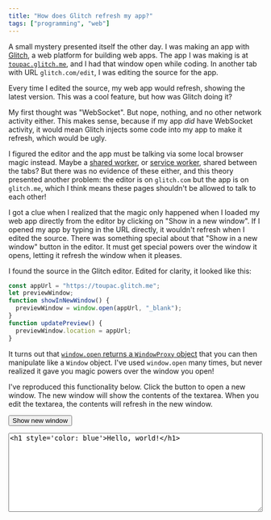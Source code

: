 ```yaml
---
title: "How does Glitch refresh my app?"
tags: ["programming", "web"]
---
```


<div id="display" style="display: none; outline: 5px solid red; padding: 2em;"></div>

<script>
  function showHash() {
    const displayEl = document.getElementById("display");
    displayEl.style.display = "block";
    displayEl.innerHTML = atob(window.location.hash.slice(1));
  }
  if (window.location.hash) showHash();
  window.onhashchange = showHash;
</script>

A small mystery presented itself the other day.
I was making an app with [Glitch](http://glitch.com/),
a web platform for building web apps.
The app I was making is at [`toupac.glitch.me`](https://toupac.glitch.me/),
and I had that window open while coding.
In another tab with URL `glitch.com/edit`,
I was editing the source for the app.

Every time I edited the source,
my web app would refresh,
showing the latest version.
This was a cool feature,
but how was Glitch doing it?

My first thought was "WebSocket".
But nope, nothing,
and no other network activity either.
This makes sense,
because if my app _did_ have WebSocket activity,
it would mean Glitch injects some code into my app to make it refresh,
which would be ugly.

I figured the editor and the app must be talking via some local browser magic instead.
Maybe a [shared worker](https://developer.mozilla.org/en-US/docs/Web/API/SharedWorker),
or [service worker](https://developer.mozilla.org/en-US/docs/Web/API/Service_Worker_API),
shared between the tabs?
But there was no evidence of these either,
and this theory presented another problem:
the editor is on `glitch.com` but the app is on `glitch.me`,
which I think means
these pages shouldn't be allowed to talk to each other!

I got a clue when I realized that
the magic only happened
when I loaded my web app directly from the editor
by clicking on "Show in a new window".
If I opened my app by typing in the URL directly,
it wouldn't refresh when I edited the source.
There was something special about that "Show in a new window" button in the editor.
It must get special powers over the window it opens,
letting it refresh the window when it pleases.

I found the source in the Glitch editor.
Edited for clarity,
it looked like this:

```js
const appUrl = "https://toupac.glitch.me";
let previewWindow;
function showInNewWindow() {
  previewWindow = window.open(appUrl, "_blank");
}
function updatePreview() {
  previewWindow.location = appUrl;
}
```

It turns out that [`window.open` returns a `WindowProxy` object](https://developer.mozilla.org/en-US/docs/Web/API/Window/open)
that you can then manipulate like a `Window` object.
I've used `window.open` many times,
but never realized it gave you magic powers over the window you open!

I've reproduced this functionality below.
Click the button to open a new window. 
The new window will show the contents of the textarea.
When you edit the textarea,
the contents will refresh in the new window.

<button id="open-window">Show new window</button>
<textarea rows="10" id="source" style="width: 100%; font-family: monospace;">&lt;h1 style='color: blue'&gt;Hello, world!&lt;/h1&gt;</textarea>

<script>
    let w;
    const sourceEl = document.getElementById("source");
    let baseUrl = window.location.href;
    if (baseUrl.indexOf("#") === -1) {
        baseUrl = baseUrl.slice(0, baseUrl.indexOf("#"));
    }
    const latestUrl = () => baseUrl + "#" + btoa(sourceEl.value);
    document.getElementById("open-window").onclick = () => {
        w = window.open(latestUrl(), '_blank');
    };
    sourceEl.oninput = () => {
        if (w) {
            w.location = latestUrl();
        }
    };
</script>
